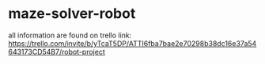 # maze-solver-robot
all information are found on trello link: https://trello.com/invite/b/yTcaT5DP/ATTI6fba7bae2e70298b38dc16e37a54643173CD54B7/robot-project
